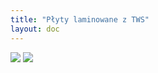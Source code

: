 ```yaml
---
title: "Płyty laminowane z TWS"
layout: doc
---
```


<img src="https://andreas-biz-pl.s3-eu-west-1.amazonaws.com/images/plyty1.jpg" />
<img src="https://andreas-biz-pl.s3-eu-west-1.amazonaws.com/images/plyty2.jpg" />
